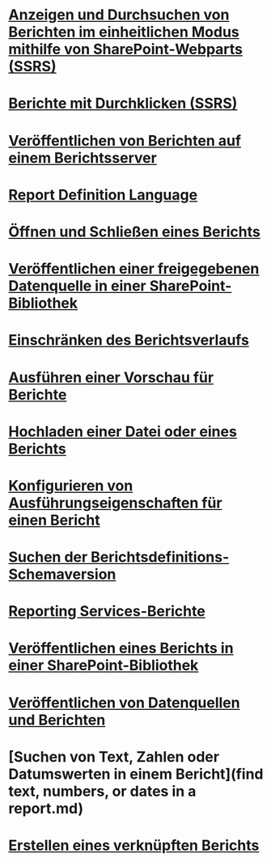 # [Anzeigen und Durchsuchen von Berichten im einheitlichen Modus mithilfe von SharePoint-Webparts (SSRS)](view-and-explore-native-mode-reports-using-sharepoint-web-parts-ssrs.md)
# [Berichte mit Durchklicken (SSRS)](clickthrough-reports-ssrs.md)
# [Veröffentlichen von Berichten auf einem Berichtsserver](publishing-reports-to-a-report-server.md)
# [Report Definition Language](report-definition-language-ssrs.md)
# [Öffnen und Schließen eines Berichts](open-and-close-a-report-report-manager.md)
# [Veröffentlichen einer freigegebenen Datenquelle in einer SharePoint-Bibliothek](publish-a-shared-data-source-to-a-sharepoint-library.md)
# [Einschränken des Berichtsverlaufs](limit-report-history-report-manager.md)
# [Ausführen einer Vorschau für Berichte](previewing-reports.md)
# [Hochladen einer Datei oder eines Berichts](upload-a-file-or-report-report-manager.md)
# [Konfigurieren von Ausführungseigenschaften für einen Bericht](configure-execution-properties-for-a-report-report-manager.md)
# [Suchen der Berichtsdefinitions-Schemaversion](find-the-report-definition-schema-version-ssrs.md)
# [Reporting Services-Berichte](reporting-services-reports-ssrs.md)
# [Veröffentlichen eines Berichts in einer SharePoint-Bibliothek](publish-a-report-to-a-sharepoint-library.md)
# [Veröffentlichen von Datenquellen und Berichten](publishing-data-sources-and-reports.md)
# [Suchen von Text, Zahlen oder Datumswerten in einem Bericht](find text, numbers, or dates in a report.md)
# [Erstellen eines verknüpften Berichts](create-a-linked-report.md)
